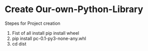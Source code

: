  

<h1>Create  Our-own-Python-Library</h1>
<p>Stepes for Project creation </p>
<ol>
  <li>Fist of all install pip install wheel </li>
  <li>pip install pc-0.1-py3-none-any.whl
</li>
  <li>cd dist
</li>
 
 
</ol> 

